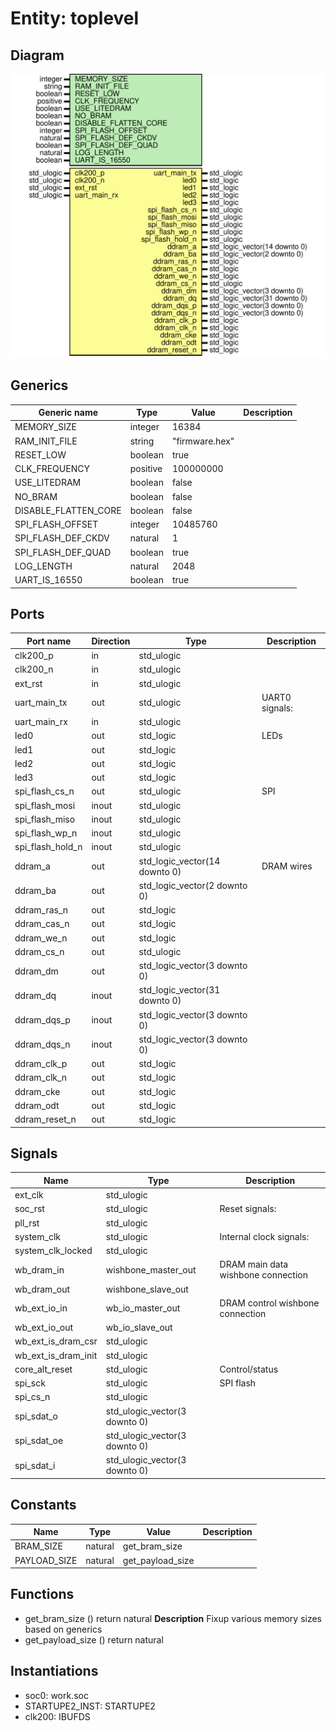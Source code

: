 # Entity: toplevel

## Diagram

![Diagram](top-genesys2.svg "Diagram")
## Generics

| Generic name         | Type     | Value          | Description |
| -------------------- | -------- | -------------- | ----------- |
| MEMORY_SIZE          | integer  | 16384          |             |
| RAM_INIT_FILE        | string   | "firmware.hex" |             |
| RESET_LOW            | boolean  | true           |             |
| CLK_FREQUENCY        | positive | 100000000      |             |
| USE_LITEDRAM         | boolean  | false          |             |
| NO_BRAM              | boolean  | false          |             |
| DISABLE_FLATTEN_CORE | boolean  | false          |             |
| SPI_FLASH_OFFSET     | integer  | 10485760       |             |
| SPI_FLASH_DEF_CKDV   | natural  | 1              |             |
| SPI_FLASH_DEF_QUAD   | boolean  | true           |             |
| LOG_LENGTH           | natural  | 2048           |             |
| UART_IS_16550        | boolean  | true           |             |
## Ports

| Port name        | Direction | Type                          | Description    |
| ---------------- | --------- | ----------------------------- | -------------- |
| clk200_p         | in        | std_ulogic                    |                |
| clk200_n         | in        | std_ulogic                    |                |
| ext_rst          | in        | std_ulogic                    |                |
| uart_main_tx     | out       | std_ulogic                    | UART0 signals: |
| uart_main_rx     | in        | std_ulogic                    |                |
| led0             | out       | std_logic                     | LEDs           |
| led1             | out       | std_logic                     |                |
| led2             | out       | std_logic                     |                |
| led3             | out       | std_logic                     |                |
| spi_flash_cs_n   | out       | std_ulogic                    | SPI            |
| spi_flash_mosi   | inout     | std_ulogic                    |                |
| spi_flash_miso   | inout     | std_ulogic                    |                |
| spi_flash_wp_n   | inout     | std_ulogic                    |                |
| spi_flash_hold_n | inout     | std_ulogic                    |                |
| ddram_a          | out       | std_logic_vector(14 downto 0) | DRAM wires     |
| ddram_ba         | out       | std_logic_vector(2 downto 0)  |                |
| ddram_ras_n      | out       | std_logic                     |                |
| ddram_cas_n      | out       | std_logic                     |                |
| ddram_we_n       | out       | std_logic                     |                |
| ddram_cs_n       | out       | std_ulogic                    |                |
| ddram_dm         | out       | std_logic_vector(3 downto 0)  |                |
| ddram_dq         | inout     | std_logic_vector(31 downto 0) |                |
| ddram_dqs_p      | inout     | std_logic_vector(3 downto 0)  |                |
| ddram_dqs_n      | inout     | std_logic_vector(3 downto 0)  |                |
| ddram_clk_p      | out       | std_logic                     |                |
| ddram_clk_n      | out       | std_logic                     |                |
| ddram_cke        | out       | std_logic                     |                |
| ddram_odt        | out       | std_logic                     |                |
| ddram_reset_n    | out       | std_logic                     |                |
## Signals

| Name                | Type                          | Description                        |
| ------------------- | ----------------------------- | ---------------------------------- |
| ext_clk             | std_ulogic                    |                                    |
| soc_rst             | std_ulogic                    | Reset signals:                     |
| pll_rst             | std_ulogic                    |                                    |
| system_clk          | std_ulogic                    | Internal clock signals:            |
| system_clk_locked   | std_ulogic                    |                                    |
| wb_dram_in          | wishbone_master_out           | DRAM main data wishbone connection |
| wb_dram_out         | wishbone_slave_out            |                                    |
| wb_ext_io_in        | wb_io_master_out              | DRAM control wishbone connection   |
| wb_ext_io_out       | wb_io_slave_out               |                                    |
| wb_ext_is_dram_csr  | std_ulogic                    |                                    |
| wb_ext_is_dram_init | std_ulogic                    |                                    |
| core_alt_reset      | std_ulogic                    | Control/status                     |
| spi_sck             | std_ulogic                    | SPI flash                          |
| spi_cs_n            | std_ulogic                    |                                    |
| spi_sdat_o          | std_ulogic_vector(3 downto 0) |                                    |
| spi_sdat_oe         | std_ulogic_vector(3 downto 0) |                                    |
| spi_sdat_i          | std_ulogic_vector(3 downto 0) |                                    |
## Constants

| Name         | Type    | Value             | Description |
| ------------ | ------- | ----------------- | ----------- |
| BRAM_SIZE    | natural |  get_bram_size    |             |
| PAYLOAD_SIZE | natural |  get_payload_size |             |
## Functions
- get_bram_size <font id="function_arguments">()</font> <font id="function_return">return natural </font>
**Description**
Fixup various memory sizes based on generics
- get_payload_size <font id="function_arguments">()</font> <font id="function_return">return natural </font>
## Instantiations

- soc0: work.soc
- STARTUPE2_INST: STARTUPE2
- clk200: IBUFDS
